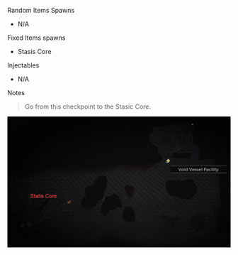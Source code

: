 Random Items Spawns

- N/A

Fixed Items spawns

- Stasis Core

Injectables

- N/A

Notes

> Go from this checkpoint to the Stasic Core.

![](info/mini-map.png)
